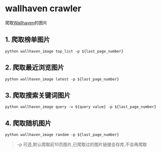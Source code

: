 # wallhaven crawler
爬取[Wallhaven](https://alpha.wallhaven.cc)的图片

## 1. 爬取榜单图片
```shell
python wallhaven_image top_list -p ${last_page_number}
```

## 2. 爬取最近浏览图片
```shell
python wallhaven_image latest -p ${last_page_number} 
```

## 3. 爬取搜索关键词图片
```shell
python wallhaven_image query -v ${query value} -p ${last_page_number} 
```

## 4. 爬取随机图片
```shell
python wallhaven_image random -p ${last_page_number} 
```

> -p 可选,默认爬取前10页图片,已爬取过的图片链接会存库,不会再爬取
